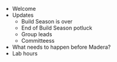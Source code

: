- Welcome
- Updates
  - Build Season is over
  - End of Build Season potluck
  - Group leads
  - Committeess
- What needs to happen before Madera?
- Lab hours
